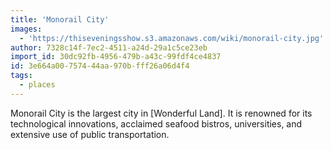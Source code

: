 ```yaml
---
title: 'Monorail City'
images:
  - 'https://thiseveningsshow.s3.amazonaws.com/wiki/monorail-city.jpg'
author: 7328c14f-7ec2-4511-a24d-29a1c5ce23eb
import_id: 30dc92fb-4956-479b-a43c-99fdf4ce4837
id: 3e664a00-7574-44aa-970b-fff26a06d4f4
tags:
  - places
---
```

Monorail City is the largest city in [Wonderful Land]. It is renowned for its technological innovations, acclaimed seafood bistros, universities, and extensive use of public transportation.

